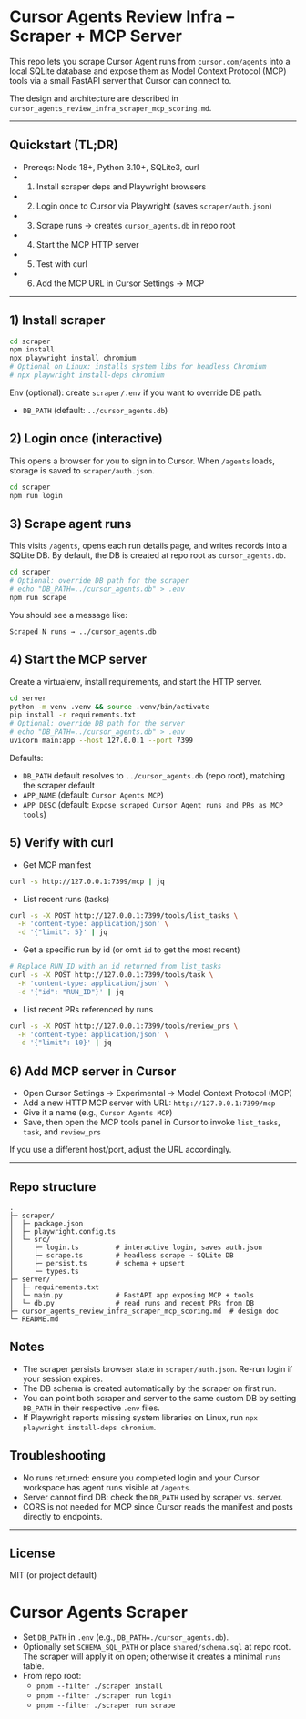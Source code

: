 # Cursor Agents Review Infra – Scraper + MCP Server

This repo lets you scrape Cursor Agent runs from `cursor.com/agents` into a local SQLite database and expose them as Model Context Protocol (MCP) tools via a small FastAPI server that Cursor can connect to.

The design and architecture are described in `cursor_agents_review_infra_scraper_mcp_scoring.md`.

---

## Quickstart (TL;DR)

- Prereqs: Node 18+, Python 3.10+, SQLite3, curl
- 1) Install scraper deps and Playwright browsers
- 2) Login once to Cursor via Playwright (saves `scraper/auth.json`)
- 3) Scrape runs → creates `cursor_agents.db` in repo root
- 4) Start the MCP HTTP server
- 5) Test with curl
- 6) Add the MCP URL in Cursor Settings → MCP

---

## 1) Install scraper

```bash
cd scraper
npm install
npx playwright install chromium
# Optional on Linux: installs system libs for headless Chromium
# npx playwright install-deps chromium
```

Env (optional): create `scraper/.env` if you want to override DB path.
- `DB_PATH` (default: `../cursor_agents.db`)

## 2) Login once (interactive)

This opens a browser for you to sign in to Cursor. When `/agents` loads, storage is saved to `scraper/auth.json`.

```bash
cd scraper
npm run login
```

## 3) Scrape agent runs

This visits `/agents`, opens each run details page, and writes records into a SQLite DB. By default, the DB is created at repo root as `cursor_agents.db`.

```bash
cd scraper
# Optional: override DB path for the scraper
# echo "DB_PATH=../cursor_agents.db" > .env
npm run scrape
```

You should see a message like:

```
Scraped N runs → ../cursor_agents.db
```

## 4) Start the MCP server

Create a virtualenv, install requirements, and start the HTTP server.

```bash
cd server
python -m venv .venv && source .venv/bin/activate
pip install -r requirements.txt
# Optional: override DB path for the server
# echo "DB_PATH=../cursor_agents.db" > .env
uvicorn main:app --host 127.0.0.1 --port 7399
```

Defaults:
- `DB_PATH` default resolves to `../cursor_agents.db` (repo root), matching the scraper default
- `APP_NAME` (default: `Cursor Agents MCP`)
- `APP_DESC` (default: `Expose scraped Cursor Agent runs and PRs as MCP tools`)

## 5) Verify with curl

- Get MCP manifest

```bash
curl -s http://127.0.0.1:7399/mcp | jq
```

- List recent runs (tasks)

```bash
curl -s -X POST http://127.0.0.1:7399/tools/list_tasks \
  -H 'content-type: application/json' \
  -d '{"limit": 5}' | jq
```

- Get a specific run by id (or omit `id` to get the most recent)

```bash
# Replace RUN_ID with an id returned from list_tasks
curl -s -X POST http://127.0.0.1:7399/tools/task \
  -H 'content-type: application/json' \
  -d '{"id": "RUN_ID"}' | jq
```

- List recent PRs referenced by runs

```bash
curl -s -X POST http://127.0.0.1:7399/tools/review_prs \
  -H 'content-type: application/json' \
  -d '{"limit": 10}' | jq
```

## 6) Add MCP server in Cursor

- Open Cursor Settings → Experimental → Model Context Protocol (MCP)
- Add a new HTTP MCP server with URL: `http://127.0.0.1:7399/mcp`
- Give it a name (e.g., `Cursor Agents MCP`)
- Save, then open the MCP tools panel in Cursor to invoke `list_tasks`, `task`, and `review_prs`

If you use a different host/port, adjust the URL accordingly.

---

## Repo structure

```
.
├─ scraper/
│  ├─ package.json
│  ├─ playwright.config.ts
│  └─ src/
│     ├─ login.ts         # interactive login, saves auth.json
│     ├─ scrape.ts        # headless scrape → SQLite DB
│     ├─ persist.ts       # schema + upsert
│     └─ types.ts
├─ server/
│  ├─ requirements.txt
│  └─ main.py             # FastAPI app exposing MCP + tools
│  └─ db.py               # read runs and recent PRs from DB
├─ cursor_agents_review_infra_scraper_mcp_scoring.md  # design doc
└─ README.md
```

## Notes

- The scraper persists browser state in `scraper/auth.json`. Re-run login if your session expires.
- The DB schema is created automatically by the scraper on first run.
- You can point both scraper and server to the same custom DB by setting `DB_PATH` in their respective `.env` files.
- If Playwright reports missing system libraries on Linux, run `npx playwright install-deps chromium`.

## Troubleshooting

- No runs returned: ensure you completed login and your Cursor workspace has agent runs visible at `/agents`.
- Server cannot find DB: check the `DB_PATH` used by scraper vs. server.
- CORS is not needed for MCP since Cursor reads the manifest and posts directly to endpoints.

---

## License

MIT (or project default)


# Cursor Agents Scraper

- Set `DB_PATH` in `.env` (e.g., `DB_PATH=./cursor_agents.db`).
- Optionally set `SCHEMA_SQL_PATH` or place `shared/schema.sql` at repo root. The scraper will apply it on open; otherwise it creates a minimal `runs` table.
- From repo root:
  - `pnpm --filter ./scraper install`
  - `pnpm --filter ./scraper run login`
  - `pnpm --filter ./scraper run scrape`

